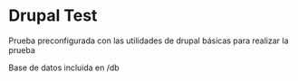 # Drupal Test

Prueba preconfigurada con las utilidades de drupal básicas para realizar la prueba

Base de datos incluida en /db

